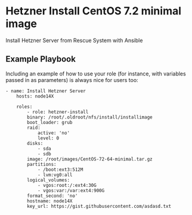 Hetzner Install CentOS 7.2 minimal image
=========

Install Hetzner Server from Rescue System with Ansible

Example Playbook
----------------

Including an example of how to use your role (for instance, with variables passed in as parameters) is always nice for users too:

    - name: Install Hetzner Server
        hosts: node14X

        roles:
            - role: hetzner-install
            binary: /root/.oldroot/nfs/install/installimage
            boot_loader: grub
            raid:
                active: 'no'
                level: 0
            disks:
                - sda
                - sdb
            image: /root/images/CentOS-72-64-minimal.tar.gz
            partitions:
                - /boot:ext3:512M
                - lvm:vg0:all
            logical_volumes:
                - vgos:root:/:ext4:30G
                - vgos:var:/var:ext4:900G
            format_second: 'no'
            hostname: node14X
            key_url: https://gist.githubusercontent.com/asdasd.txt
